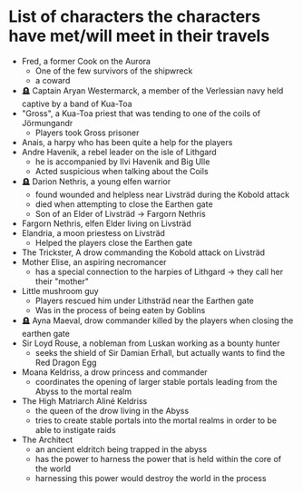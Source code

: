 # List of characters the characters have met/will meet in their travels

* Fred, a former Cook on the Aurora
    * One of the few survivors of the shipwreck
    * a coward
* 🪦 Captain Aryan Westermarck, a member of the Verlessian navy held captive by a band of Kua-Toa 
* "Gross", a Kua-Toa priest that was tending to one of the coils of Jörmungandr
    * Players took Gross prisoner
* Anais, a harpy who has been quite a help for the players
* Andre Havenik, a rebel leader on the isle of Lithgard
    * he is accompanied by Ilvi Havenik and Big Ulle
    * Acted suspicious when talking about the Coils
* 🪦 Darion Nethris, a young elfen warrior 
    * found wounded and helpless near Livsträd during the Kobold attack
    * died when attempting to close the Earthen gate
    * Son of an Elder of Livsträd &rarr; Fargorn Nethris
* Fargorn Nethris, elfen Elder living on Livsträd
* Elandria, a moon priestess on Livsträd
    * Helped the players close the Earthen gate
* The Trickster, A drow commanding the Kobold attack on Livsträd
* Mother Elise, an aspiring necromancer
    * has a special connection to the harpies of Lithgard &rarr; they call her their "mother"
* Little mushroom guy
    * Players rescued him under Lithsträd near the Earthen gate
    * Was in the process of being eaten by Goblins
* 🪦 Ayna Maeval, drow commander killed by the players when closing the earthen gate
* Sir Loyd Rouse, a nobleman from Luskan working as a bounty hunter
    * seeks the shield of Sir Damian Erhall, but actually wants to find the Red Dragon Egg
* Moana Keldriss, a drow princess and commander
    * coordinates the opening of larger stable portals leading from the Abyss to the mortal realm
* The High Matriarch Aliné Keldriss
    * the queen of the drow living in the Abyss
    * tries to create stable portals into the mortal realms in order to be able to instigate raids
* The Architect
    * an ancient eldritch being trapped in the abyss
    * has the power to harness the power that is held within the core of the world
    * harnessing this power would destroy the world in the process